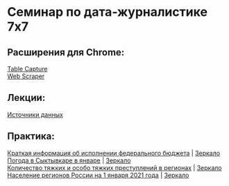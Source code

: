 # Семинар по дата-журналистике 7x7

## Расширения для Chrome:
[Table Capture](https://chrome.google.com/webstore/detail/table-capture/iebpjdmgckacbodjpijphcplhebcmeop)<br>
[Web Scraper](https://webscraper.io)<br>

## Лекции:
[Источники данных](/datasources.pdf)<br>


## Практика:
[Краткая информация об исполнении федерального бюджета](https://minfin.gov.ru/opendata/7710168360-fedbud_year/) | [Зеркало](/1_budget.csv)<br>
[Погода в Сыктывкаре в январе](http://www.pogodaiklimat.ru/weather.php?id=23804&bday=1&fday=31&amonth=1&ayear=2022&bot=2) | [Зеркало](https://docs.google.com/spreadsheets/d/1u04uIv5vI08R7jFXsxhFFNiwomOzfnaP_ml-UglFf4M/edit?usp=sharing)<br>
[Количество тяжких и особо тяжких преступлений в регионах](https://fedstat.ru/indicator/36223) | [Зеркало](/3_prestup.xls)<br>
[Население регионов России на 1 января 2021 года](https://showdata.gks.ru/report/278928/) | [Зеркало](/4_nasel.xlsx)<br>
